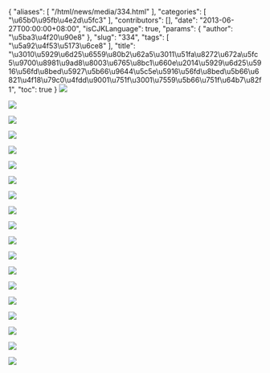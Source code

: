 {
    "aliases": [
        "/html/news/media/334.html"
    ],
    "categories": [
        "\u65b0\u95fb\u4e2d\u5fc3"
    ],
    "contributors": [],
    "date": "2013-06-27T00:00:00+08:00",
    "isCJKLanguage": true,
    "params": {
        "author": "\u5ba3\u4f20\u90e8"
    },
    "slug": "334",
    "tags": [
        "\u5a92\u4f53\u5173\u6ce8"
    ],
    "title": "\u3010\u5929\u6d25\u6559\u80b2\u62a5\u3011\u51fa\u8272\u672a\u5fc5\u9700\u8981\u9ad8\u8003\u6765\u8bc1\u660e\u2014\u5929\u6d25\u5916\u56fd\u8bed\u5927\u5b66\u9644\u5c5e\u5916\u56fd\u8bed\u5b66\u6821\u4f18\u79c0\u4fdd\u9001\u751f\u3001\u7559\u5b66\u751f\u64b7\u82f1",
    "toc": true
}
![](https://cdn.tfls.online/mirror/full/7802cacf026b101d4ec1fda1d43944cd4e52d5cd.jpg)

![](https://cdn.tfls.online/mirror/full/3e3806a054bcde47908ba4d9a2518bc3d787d935.jpg)

![](https://cdn.tfls.online/mirror/full/bd75dd672f8ad943667753525f3d3f51178e2a52.jpg)

![](https://cdn.tfls.online/mirror/full/92feecc80e1d56ffdc89c235da1bc9869138ee13.jpg)

![](https://cdn.tfls.online/mirror/full/ebc68294cf6d32187a3438e79103941df79e9df3.jpg)

![](https://cdn.tfls.online/mirror/full/536dbff557b27805652ce518fe1c793542fa1aeb.jpg)

![](https://cdn.tfls.online/mirror/full/a3aab005e80239c7936bc5908a538e055356c2fb.jpg)

![](https://cdn.tfls.online/mirror/full/c68d850b36bf685689e5fbca035ce4148254bb8a.jpg)

![](https://cdn.tfls.online/mirror/full/cd9f877cde7753a1cb1cd7e176dd20abb9b4b977.jpg)

![](https://cdn.tfls.online/mirror/full/abfd24c566dc78ed194265fcf6811c609b6e7281.jpg)

![](https://cdn.tfls.online/mirror/full/6c8780925a2eefe759b0dd0ce5b2025a81fed42d.jpg)

![](https://cdn.tfls.online/mirror/full/5845279a42e28e22d0556812a8cf7024d7d1c468.jpg)

![](https://cdn.tfls.online/mirror/full/a78f1380f35d0f370cebd5269ca3324ea80bfcd8.jpg)

![](https://cdn.tfls.online/mirror/full/84a46401556e3db3267ddfccbe268fbc530d8960.jpg)

![](https://cdn.tfls.online/mirror/full/b149a2ca9171c91c0c77b47dca0f1ab94868e82d.jpg)

![](https://cdn.tfls.online/mirror/full/2775de822a5947d4c59b594a9037f65011df89dd.jpg)

![](https://cdn.tfls.online/mirror/full/ce3df04a7c4489cb77d54d549137e27b8c665019.jpg)

![](https://cdn.tfls.online/mirror/full/6aed64d4eb6ab3599cdb4b15b0dd1ebeaac87c71.jpg)

![](https://cdn.tfls.online/mirror/full/fda7a94b00e2108e5756a12118a0346e487598c3.jpg)

